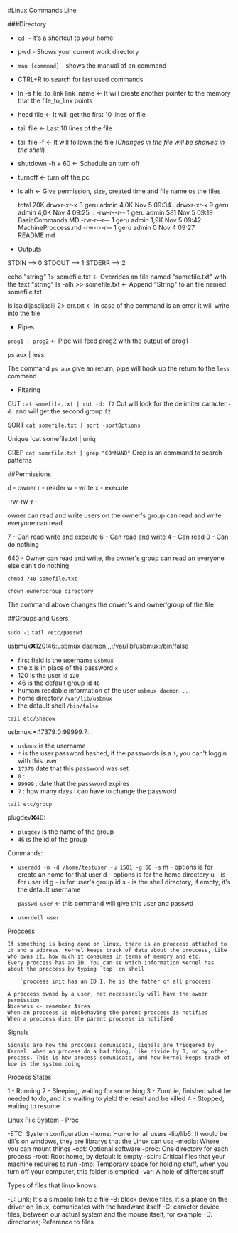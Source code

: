 #Linux Commands Line

###Directory

- `cd ~` it's a shortcut to your home
- pwd - Shows your current work directory
- `man {commnad}` - shows the manual of an command

- CTRL+R to search for last used commands
- ln -s file_to_link link_name <- It will create another pointer to the memory that the file_to_link points

- head file <- It will get the first 10 lines of file
- tail file <- Last 10 lines of the file
- tail file -f <- It will follown the file (*Changes in the file will be showed in the shell*)

- shutdown -h + 60 <- Schedule an turn off
- turnoff <- turn off the pc

- ls alh <- Give permission, size, created time and file name os the files
	
	total 20K
	drwxr-xr-x 3 geru admin 4,0K Nov  5 09:34 .
	drwxr-xr-x 9 geru admin 4,0K Nov  4 09:25 ..
    -rw-r--r-- 1 geru admin  581 Nov  5 09:19 BasicCommands.MD
    -rw-r--r-- 1 geru admin 1,9K Nov  5 09:42 MachineProccess.md
    -rw-r--r-- 1 geru admin    0 Nov  4 09:27 README.md

- Outputs

STDIN --> 0
STDOUT --> 1
STDERR --> 2

echo "string" 1> somefile.txt  <- Overrides an file named "somefile.txt" with the text "string"
ls -alh >> somefile.txt <- Append "String" to an file named somefile.txt

ls isajdijasdijasiji 2> err.txt  <- In case of the command is an error it will write into the file

- Pipes

`prog1 | prog2` <- Pipe will feed prog2 with the output of prog1

ps aux | less

The command `ps aux` give an return, pipe will hook up the return to the `less` command

- Fltering

CUT
`cat somefile.txt | cut -d: f2`
	Cut will look for the delimiter caracter `-d:` and will get the second group `f2`

SORT
`cat somefile.txt | sort -sortOptions`

Unique
`cat somefile.txt | uniq

GREP
`cat somefile.txt | grep "COMMAND"`
	Grep is an command to search patterns

##Permissions

d - owner
r - reader
w - write
x - execute

-rw-rw-r--

owner can read and write
users on the owner's group can read and write
everyone can read

7 - Can read write and execute
6 - Can read and write
4 - Can read
0 - Can do nothing

640 - Owner can read and write, the owner's group can read an everyone else can't do nothing

`chmod 740 somefile.txt`

`chown owner:group directory`

The command above changes the onwer's and owner'group of the file

##Groups and Users

`sudo -i`
`tail /etc/passwd`

usbmux:x:120:46:usbmux daemon,,,:/var/lib/usbmux:/bin/false

- first field is the username `usbmux`
- the x is in place of the password `x` 
- 120 is the user id `120`
- 46 is the default group id `46`
- humam readable information of the user `usbmux daemon ,,,`
- home directory `/var/lib/usbmux`
- the default shell `/bin/false`

`tail etc/shadow`

usbmux:*:17379:0:99999:7:::

- `usbmux` is the username
- `*` is the user password hashed, if the passwords is a `!`, you can't loggin with this user
- `17379` date that this password was set
- `0` :
- `99999` : date that the password expires
- `7` : how many days i can have to change the password

`tail etc/group`

plugdev:x:46:

- `plugdev` is the name of the group
- `46` is the id of the group

Commands:

- `useradd -m -d /home/testuser -u 1501 -g 66 -s`
	m - options is for create an home for that user
	d - options is for the home directory
	u - is for user id
	g - is for user's group id
	s - is the shell directory, if empty, it's the default
	username

	`passwd user` <- this command will give this user and passwd

- `userdell user`

Proccess

	If something is being done on linux, there is an proccess attached to it and a address. Kernel keeps track of data about the proccess, like who owns it, how much it consumes in terms of memory and etc.
	Every proccess has an ID. You can se which information Kernel has about the proccess by typing `top` on shell

		`proccess init has an ID 1, he is the father of all proccess`

	A proccess owned by a user, not necessarily will have the owner permission
	Niceness <- remember Aires
	When an proccess is misbehaving the parent proccess is notified
	When a proccess dies the parent proccess is notified

Signals

	Signals are how the proccess comunicate, signals are triggered by Kernel, when an process do a bad thing, like divide by 0, or by other process. This is how process comunicate, and how kernel keeps track of how is the system doing

Process States

1 - Running
2 - Sleeping, waiting for something
3 - Zombie, finished what he needed to do, and it's waiting to yield the result and be killed
4 - Stopped, waiting to resume

Linux File System - Proc

-ETC: System configuration
-home: Home for all users
-lib/lib6: It would be dll's on windows, they are librarys that the Linux can use
-media: Where you can mount things
-opt: Optional software
-proc: One directory for each process
-root: Root home, by default is empty
-sbin: Critical files that your machine requires to run
-tmp: Temporary space for holding stuff, when you turn off your computer, this folder is emptied
-var: A hole of different stuff

Types of files that linux knows:

-L: Link; It's a simbolic link to a file
-B: block device files, it's a place on the driver on linux, comunicates with the hardware itself
-C: caracter device files, between our actual system and the mouse itself, for example
-D: directories; Reference to files







 





 








		
